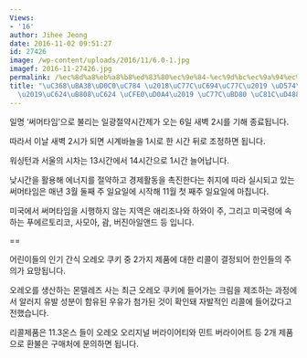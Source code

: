 ```yaml
---
Views:
- '16'
author: Jihee Jeong
date: 2016-11-02 09:51:27
id: 27426
image: /wp-content/uploads/2016/11/6.0-1.jpg
imagef: 2016-11-27426.jpg
permalink: /%ec%8d%a8%eb%a8%b8%ed%83%80%ec%9e%84-%ec%9d%bc%ec%9a%94%ec%9d%bc-%ed%95%b4%ec%a0%9c%ec%98%a4%eb%a0%88%ec%98%a4-%ec%bf%a0%ed%82%a4-%ec%9d%bc%eb%b6%80/
title: "\uC368\uBA38\uD0C0\uC784 \u2018\uC77C\uC694\uC77C\u2019 \uD574\uC81C\u2026\
  \u2019\uC624\uB808\uC624 \uCFE0\uD0A4\u2019 \uC77C\uBD80 \uC81C\uD488 \uB9AC\uCF5C"
---
```


일명 ‘써머타임’으로 불리는 일광절약시간제가 오는 6일 새벽 2시를 기해 종료됩니다.

따라서 이날 새벽 2시가 되면 시계바늘을 1시로 한 시간 뒤로 조정하면 됩니다.

워싱턴과 서울의 시차는 13시간에서 14시간으로 1시간 늘어납니다.

낮시간을 활용해 에너지를 절약하고 경제활동을 촉진한다는 취지에 따라 실시되고 있는 써머타임은 매년 3월 둘째 주 일요일에 시작해 11월 첫 째주 일요일에 마칩니다.

미국에서 써머타임을 시행하지 않는 지역은 애리조나와 하와이 주, 그리고 미국령에 속하는 푸에르토리코, 사모아, 괌, 버진아일앤드 등 입니다.

==

어린이들의 인기 간식 오레오 쿠키 중 2가지 제품에 대한 리콜이 결정되어 한인들의 주의가 요망됩니다.

오레오를 생산하는 몬델레즈 사는 최근 오레오 쿠키에 들어가는 크림을 제조하는 과정에서 알러지 유발 성분이 함유된 우유가 첨가된 것이 확인돼 자발적인 리콜에 들어갔다고 전했습니다.

리콜제품은 11.3온스 들이 오레오 오리지널 버라이어티와 민트 버라이어트 등 2개 제품으로 환불은 구매처에 문의하면 됩니다.